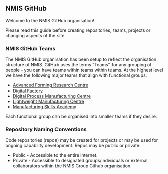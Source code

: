 ## NMIS GitHub
Welcome to the NMIS GitHub organisation!

Please read this guide before creating repositories, teams, projects or changing aspects of the site.

### NMIS GitHub Teams
The NMIS GitHub organisation has been setup to reflect the organisation structure of NMIS. GitHub uses the terms "Teams" for any grouping of people - you can have teams within teams within teams. At the highest level we have the following major teams that align with functional groups:

- [Advanced Forming Research Centre](https://github.com/orgs/nmis-group/teams/advanced-forming-research-centre)
- [Digital Factory](https://github.com/orgs/nmis-group/teams/digital-factory)
- [Digital Process Manufacturing Centre](https://github.com/orgs/nmis-group/teams/digital-process-manufacturing-centre)
- [Lightweight Manufacturing Centre](https://github.com/orgs/nmis-group/teams/lightweight-manufacturing-centre)
- [Manufacturing Skills Academy](https://github.com/orgs/nmis-group/teams/manufacturing-skills-academy)

Each functional group can be organised into smaller teams if they desire.

### Repository Naming Conventions
Code repositories (repos) may be created for projects or may be used for ongoing capability development. Repos may be public or private:

- Public - Accessible to the entire internet.
- Private - Accessible to designated groups/individuals or external collaborators within the NMIS Group Github organisation.
